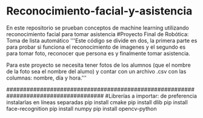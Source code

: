 # Reconocimiento-facial-y-asistencia
En este repositorio se prueban conceptos de machine learning utilizando reconocimiento facial para tomar asistencia
#Proyecto Final de Robótica: Toma de lista automático
'''Este código se divide en dos, la primera parte es para probar si funciona 
el reconocimiento de imagenes y el segundo es para tomar foto, reconocer 
que persona es y finalmente tomar asistencia.

Para este proyecto se necesita tener fotos de los alumnos (que el nombre 
de la foto sea el nombre del alumo) y contar con un archivo .csv con las 
columnas: nombre, día y hora.'''

#####################################################################################
#Librerías a importar: de preferencia instalarlas en líneas separadas
pip install cmake
pip install dlib
pip install face-recognition
pip install numpy
pip install opencv-python
